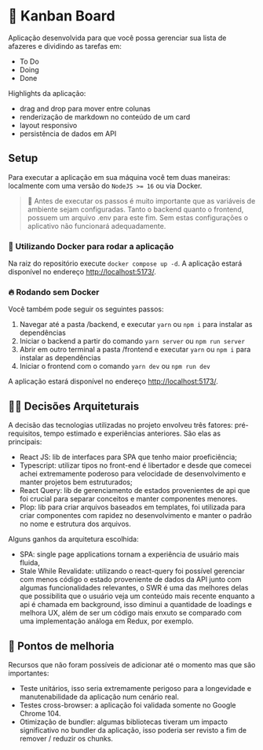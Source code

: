 # 📕 Kanban Board

Aplicação desenvolvida para que você possa gerenciar sua lista de afazeres e dividindo as tarefas em:

- To Do
- Doing
- Done

Highlights da aplicação:

- drag and drop para mover entre colunas
- renderização de markdown no conteúdo de um card
- layout responsivo
- persistência de dados em API

## Setup

Para executar a aplicação em sua máquina você tem duas maneiras: localmente com uma versão do `NodeJS >= 16` ou via Docker.

<blockquote>
🚧 Antes de executar os passos é muito importante que as variáveis de ambiente sejam configuradas. Tanto o backend quanto o frontend, possuem um arquivo .env para este fim. Sem estas configurações o aplicativo não funcionará adequadamente.
</blockquote>

### 🐳 Utilizando Docker para rodar a aplicação

Na raiz do repositório execute `docker compose up -d`. A aplicação estará disponível no endereço [http://localhost:5173/](http://localhost:5173/).

### 🔥 Rodando sem Docker

Você também pode seguir os seguintes passos:

1. Navegar até a pasta /backend, e executar `yarn` ou `npm i` para instalar as dependências
2. Iniciar o backend a partir do comando `yarn server` ou `npm run server`
3. Abrir em outro terminal a pasta /frontend e executar `yarn` ou `npm i` para instalar as dependências
4. Iniciar o frontend com o comando `yarn dev` ou `npm run dev`

A aplicação estará disponível no endereço [http://localhost:5173/](http://localhost:5173/).

## ✍🏽 Decisões Arquiteturais

A decisão das tecnologias utilizadas no projeto envolveu três fatores: pré-requisitos, tempo estimado e experiências anteriores. São elas as principais:

- React JS: lib de interfaces para SPA que tenho maior proeficiência;
- Typescript: utilizar tipos no front-end é libertador e desde que comecei achei extremamente poderoso para velocidade de desenvolvimento e manter projetos bem estruturados;
- React Query: lib de gerenciamento de estados provenientes de api que foi crucial para separar conceitos e manter componentes menores.
- Plop: lib para criar arquivos baseados em templates, foi utilizada para criar componentes com rapidez no desenvolvimento e manter o padrão no nome e estrutura dos arquivos.

Alguns ganhos da arquitetura escolhida:

- SPA: single page applications tornam a experiência de usuário mais fluida,
- Stale While Revalidate: utilizando o react-query foi possível gerenciar com menos código o estado proveniente de dados da API junto com algumas funcionalidades relevantes, o SWR é uma das melhores delas que possibilita que o usuário veja um conteúdo mais recente enquanto a api é chamada em background, isso diminui a quantidade de loadings e melhora UX, além de ser um código mais enxuto se comparado com uma implementação análoga em Redux, por exemplo.

## 🚀 Pontos de melhoria

Recursos que não foram possíveis de adicionar até o momento mas que são importantes:

- Teste unitários, isso seria extremamente perigoso para a longevidade e manutenabilidade da aplicação num cenário real.
- Testes cross-browser: a aplicação foi validada somente no Google Chrome 104.
- Otimização de bundler: algumas bibliotecas tiveram um impacto significativo no bundler da aplicação, isso poderia ser revisto a fim de remover / reduzir os chunks.
  